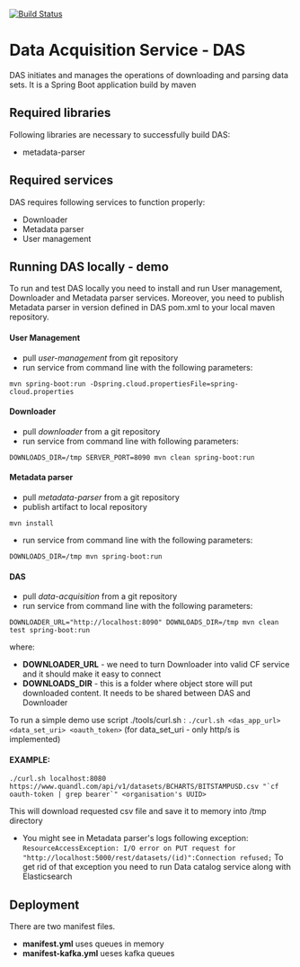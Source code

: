 [![Build Status](https://travis-ci.org/trustedanalytics/data-acquisition.svg?branch=master)](https://travis-ci.org/trustedanalytics/data-acquisition)

# Data Acquisition Service - DAS

DAS initiates and manages the operations of downloading and parsing data sets. It is a Spring Boot application build by maven

## Required libraries

Following libraries are necessary to successfully build DAS:
- metadata-parser

## Required services

DAS requires following services to function properly:
- Downloader
- Metadata parser
- User management

## Running DAS locally - demo

To run and test DAS locally you need to install and run User management, Downloader and Metadata parser services.  Moreover, you need to publish Metadata parser in version defined in DAS pom.xml to your local maven repository.
 
#### User Management
- pull *user-management* from git repository
- run service from command line with the following parameters:
	
```mvn spring-boot:run -Dspring.cloud.propertiesFile=spring-cloud.properties```
	
#### Downloader
- pull *downloader* from a git repository
- run service from command line with following parameters:
	
```DOWNLOADS_DIR=/tmp SERVER_PORT=8090 mvn clean spring-boot:run```
	
#### Metadata parser
- pull *metadata-parser* from a git repository
- publish artifact to local repository

```mvn install```
- run service from command line with the following parameters:
	
```DOWNLOADS_DIR=/tmp mvn spring-boot:run```
	
#### DAS
- pull *data-acquisition* from a git repository
- run service from command line with the following parameters:
	
```DOWNLOADER_URL="http://localhost:8090" DOWNLOADS_DIR=/tmp mvn clean test spring-boot:run```

where:

  * **DOWNLOADER_URL** - we need to turn Downloader into valid CF service and it should make it easy to connect
  * **DOWNLOADS_DIR** - this is a folder where object store will put downloaded content. It needs to be shared between DAS and Downloader

To run a simple demo use script ./tools/curl.sh : ```./curl.sh <das_app_url> <data_set_uri> <oauth_token>```
(for data_set_uri - only http/s is implemented)

#### EXAMPLE:
```./curl.sh localhost:8080 https://www.quandl.com/api/v1/datasets/BCHARTS/BITSTAMPUSD.csv "`cf oauth-token | grep bearer`" <organisation's UUID>```

This will download requested csv file and save it to memory into /tmp directory

* You might see in Metadata parser's logs following exception:
```ResourceAccessException: I/O error on PUT request for "http://localhost:5000/rest/datasets/(id)":Connection refused;```
To get rid of that exception you need to run Data catalog service along with Elasticsearch 

## Deployment


There are two manifest files.

  * **manifest.yml** uses queues in memory
  * **manifest-kafka.yml** ueses kafka queues

